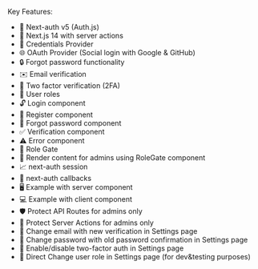 Key Features:
- 🔐 Next-auth v5 (Auth.js)
- 🚀 Next.js 14 with server actions
- 🔑 Credentials Provider
- 🌐 OAuth Provider (Social login with Google & GitHub)
- 🔒 Forgot password functionality
- ✉️ Email verification
- 📱 Two factor verification (2FA)
- 👥 User roles
- 🔓 Login component
- 📝 Register component
- 🤔 Forgot password component
- ✅ Verification component
- ⚠️ Error component
- 🚧 Role Gate
- 👑 Render content for admins using RoleGate component
- 📈 next-auth session
- 🔄 next-auth callbacks
- 🖥️ Example with server component
- 💻 Example with client component
- 🛡️ Protect API Routes for admins only
- 🔐 Protect Server Actions for admins only
- 📧 Change email with new verification in Settings page
- 🔑 Change password with old password confirmation in Settings page
- 🔔 Enable/disable two-factor auth in Settings page
- 🔄 Direct Change user role in Settings page (for dev&testing purposes)

